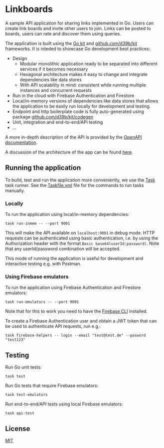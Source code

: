 # Linkboards

A sample API application for sharing links implemented in Go.
Users can create link boards and invite other users to join.
Links can be posted to boards, users can rate and discover them using queries.

The application is built using the [Go kit](https://github.com/go-kit/kit) and [github.com/d39b/kit](https://github.com/d39b/kit) frameworks.
It is inteded to showcase Go development best practices:

- Design
	- Modular monolithic application ready to be separated into different services if it becomes necessary 
    - Hexagonal architecture makes it easy to change and integrate dependencies like data stores
	- With API scalability in mind: consistent while running multiple instances and concurrent requests
- Run in the cloud with Firebase Authentication and Firestore
- Local/in-memory versions of dependencies like data stores that allows the application to be easily run locally for development and testing.
- Endpoint and http boilerplate code is fully auto-generated using package [github.com/d39b/kit/codegen](https://pkg.go.dev/github.com/d39b/kit/codegen)
- Unit, integration and end-to-end/API testing
- ...

A more in-depth description of the API is provided by the [OpenAPI documentation](https://d39b.github.io/linkboards/).

A discussion of the architecture of the app can be found [here](architecture.md).

## Running the application

To build, test and run the application more conveniently, we use the [Task](https://taskfile.dev) task runner. See the [Taskfile.yml](Taskfile.yml) file for the commands to run tasks manually.

### Locally

To run the application using local/in-memory dependencies:

```Shell
task run-inmem -- --port 9001
```

This will make the API available on `localhost:9001` in debug mode.
HTTP requests can be authenticated using basic authentication, i.e. by using the Authorization header with the format `Basic base64(userId:password)`.
Note that any userId/password combination will be accepted.

This mode of running the application is useful for development and interactive testing e.g. with Postman.

### Using Firebase emulators

To run the application using Firebase Authentication and Firestore emulators:

```Shell
task run-emulators -- --port 9001
```

Note that for this to work you need to have the [Firebase CLI](https://firebase.google.com/docs/cli) installed.

To create a Firebase Authentication user and obtain a JWT token that can be used to authenticate API requests, run e.g.: 

```Shell
task firebase-helpers -- login --email "test@test.de" --pasword "test123"
```

## Testing

Run Go unit tests:

```Shell
task test
```

Run Go tests that require Firebase emulators:

```Shell
task test-emulators
```

Run end-to-end/API tests using local Firebase emulators:

```Shell
task api-test
```

## License

[MIT](LICENSE)




